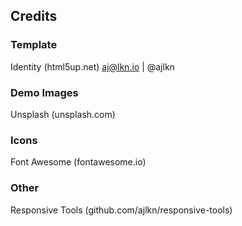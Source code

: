 ## Credits

### Template
  Identity (html5up.net) aj@lkn.io | @ajlkn

### Demo Images
  Unsplash (unsplash.com)

### Icons
  Font Awesome (fontawesome.io)
### Other
  Responsive Tools (github.com/ajlkn/responsive-tools)
